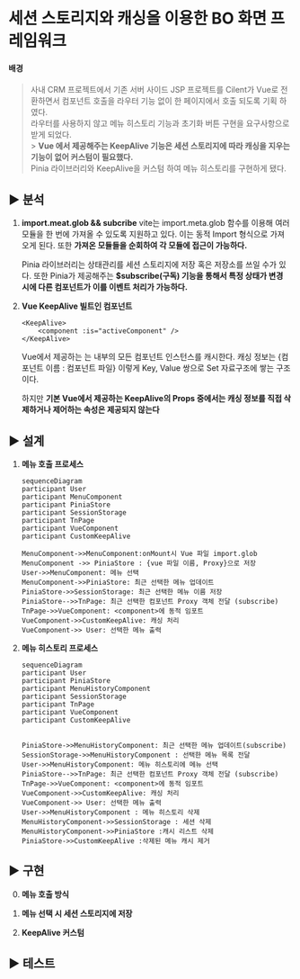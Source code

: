 # 세션 스토리지와 캐싱을 이용한 BO 화면 프레임워크

#### 배경

> 사내 CRM 프로젝트에서 기존 서버 사이드 JSP 프로젝트를 Cilent가 Vue로 전환하면서 컴포넌트 호출을 라우터 기능 없이 한 페이지에서 호출 되도록 기획 하였다. </br>
> 라우터를 사용하지 않고 메뉴 히스토리 기능과 초기화 버튼 구현을 요구사항으로 받게 되었다. </br> > **Vue 에서 제공해주는 KeepAlive 기능은 세션 스토리지에 따라 캐싱을 지우는 기능이 없어 커스텀이 필요했다.** </br>
> Pinia 라이브러리와 KeepAlive을 커스텀 하여 메뉴 히스토리를 구현하게 됐다.

## ▶ 분석

1. **import.meat.glob && subcribe**
   vite는 import.meta.glob 함수를 이용해 여러 모듈을 한 번에 가져올 수 있도록 지원하고 있다. 이는 동적 Import 형식으로 가져오게 된다. 또한 **가져온 모듈들을 순회하여 각 모듈에 접근이 가능하다.**</br>

    Pinia 라이브러리는 상태관리를 세션 스토리지에 저장 혹은 저장소를 쓰일 수가 있다. 또한 Pinia가 제공해주는 **$subscribe(구독) 기능을 통해서 특정 상태가 변경 시에 다른 컴포넌트가 이를 이벤트 처리가 가능하다.**

2. **Vue KeepAlive 빌트인 컴포넌트**

    ```vue
    <KeepAlive>
        <component :is="activeComponent" />
    </KeepAlive>
    ```

    Vue에서 제공하는 <KeepAlive>는 내부의 모든 컴포넌트 인스턴스를 캐시한다. 캐싱 정보는 {컴포넌트 이름 : 컴포넌트 파일} 이렇게 Key, Value 쌍으로 Set 자료구조에 쌓는 구조이다.

    하지만 **기본 Vue에서 제공하는 KeepAlive의 Props 중에서는 캐싱 정보를 직접 삭제하거나 제어하는 속성은 제공되지 않는다**

## ▶ 설계

1. **메뉴 호출 프로세스**

    ```mermaid
    sequenceDiagram
    participant User
    participant MenuComponent
    participant PiniaStore
    participant SessionStorage
    participant TnPage
    participant VueComponent
    participant CustomKeepAlive

    MenuComponent->>MenuComponent:onMount시 Vue 파일 import.glob
    MenuComponent ->> PiniaStore : {vue 파일 이름, Proxy}으로 저장
    User->>MenuComponent: 메뉴 선택
    MenuComponent->>PiniaStore: 최근 선택한 메뉴 업데이트
    PiniaStore->>SessionStorage: 최근 선택한 메뉴 이름 저장
    PiniaStore-->>TnPage: 최근 선택한 컴포넌트 Proxy 객체 전달 (subscribe)
    TnPage->>VueComponent: <component>에 동적 임포트
    VueComponent->>CustomKeepAlive: 캐싱 처리
    VueComponent->> User: 선택한 메뉴 출력
    ```

2. **메뉴 히스토리 프로세스**

    ```mermaid
    sequenceDiagram
    participant User
    participant PiniaStore
    participant MenuHistoryComponent
    participant SessionStorage
    participant TnPage
    participant VueComponent
    participant CustomKeepAlive


    PiniaStore->>MenuHistoryComponent: 최근 선택한 메뉴 업데이트(subscribe)
    SessionStorage->>MenuHistoryComponent : 선택한 메뉴 목록 전달
    User->>MenuHistoryComponent: 메뉴 히스토리에 메뉴 선택
    PiniaStore-->>TnPage: 최근 선택한 컴포넌트 Proxy 객체 전달 (subscribe)
    TnPage->>VueComponent: <component>에 동적 임포트
    VueComponent->>CustomKeepAlive: 캐싱 처리
    VueComponent->> User: 선택한 메뉴 출력
    User->>MenuHistoryComponent : 메뉴 히스토리 삭제
    MenuHistoryComponent->>SessionStorage : 세션 삭제
    MenuHistoryComponent->>PiniaStore :캐시 리스트 삭제
    PiniaStore->>CustomKeepAlive :삭제된 메뉴 캐시 제거
    ```

## ▶ 구현

0. **메뉴 호출 방식**

1. **메뉴 선택 시 세션 스토리지에 저장**

2. **KeepAlive 커스텀**

## ▶ 테스트
